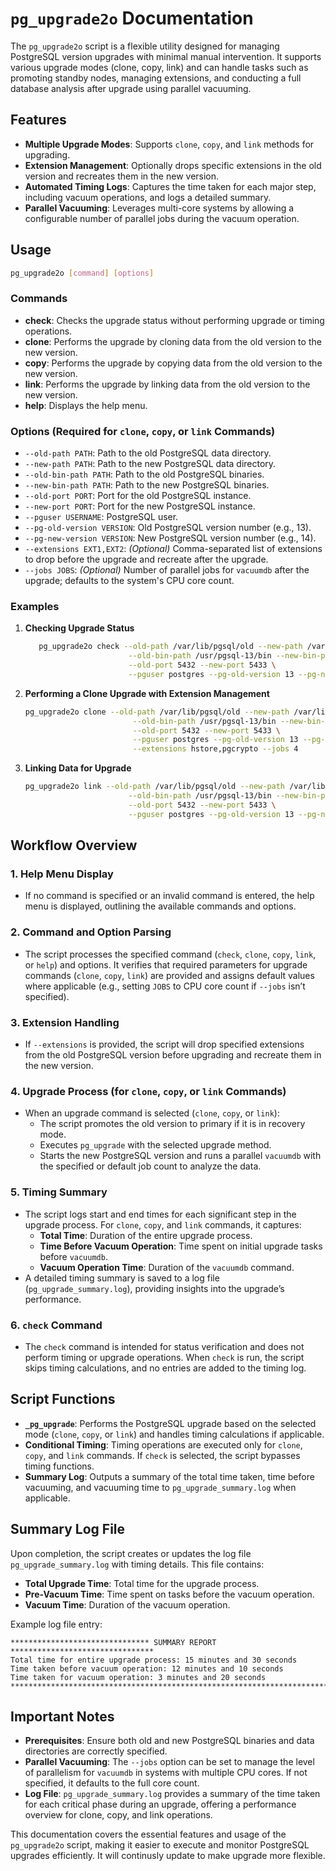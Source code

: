 

# `pg_upgrade2o` Documentation

The `pg_upgrade2o` script is a flexible utility designed for managing PostgreSQL version upgrades with minimal manual intervention. It supports various upgrade modes (clone, copy, link) and can handle tasks such as promoting standby nodes, managing extensions, and conducting a full database analysis after upgrade using parallel vacuuming.

## Features

- **Multiple Upgrade Modes**: Supports `clone`, `copy`, and `link` methods for upgrading.
- **Extension Management**: Optionally drops specific extensions in the old version and recreates them in the new version.
- **Automated Timing Logs**: Captures the time taken for each major step, including vacuum operations, and logs a detailed summary.
- **Parallel Vacuuming**: Leverages multi-core systems by allowing a configurable number of parallel jobs during the vacuum operation.

## Usage

```bash
pg_upgrade2o [command] [options]
```

### Commands

- **check**: Checks the upgrade status without performing upgrade or timing operations.
- **clone**: Performs the upgrade by cloning data from the old version to the new version.
- **copy**: Performs the upgrade by copying data from the old version to the new version.
- **link**: Performs the upgrade by linking data from the old version to the new version.
- **help**: Displays the help menu.

### Options (Required for `clone`, `copy`, or `link` Commands)

- `--old-path PATH`: Path to the old PostgreSQL data directory.
- `--new-path PATH`: Path to the new PostgreSQL data directory.
- `--old-bin-path PATH`: Path to the old PostgreSQL binaries.
- `--new-bin-path PATH`: Path to the new PostgreSQL binaries.
- `--old-port PORT`: Port for the old PostgreSQL instance.
- `--new-port PORT`: Port for the new PostgreSQL instance.
- `--pguser USERNAME`: PostgreSQL user.
- `--pg-old-version VERSION`: Old PostgreSQL version number (e.g., 13).
- `--pg-new-version VERSION`: New PostgreSQL version number (e.g., 14).
- `--extensions EXT1,EXT2`: *(Optional)* Comma-separated list of extensions to drop before the upgrade and recreate after the upgrade.
- `--jobs JOBS`: *(Optional)* Number of parallel jobs for `vacuumdb` after the upgrade; defaults to the system's CPU core count.

### Examples

1. **Checking Upgrade Status**

   ```bash
      pg_upgrade2o check --old-path /var/lib/pgsql/old --new-path /var/lib/pgsql/new \
                          --old-bin-path /usr/pgsql-13/bin --new-bin-path /usr/pgsql-14/bin \
                          --old-port 5432 --new-port 5433 \
                          --pguser postgres --pg-old-version 13 --pg-new-version 14
   ```

2. **Performing a Clone Upgrade with Extension Management**

   ```bash
   pg_upgrade2o clone --old-path /var/lib/pgsql/old --new-path /var/lib/pgsql/new \
                           --old-bin-path /usr/pgsql-13/bin --new-bin-path /usr/pgsql-14/bin \
                           --old-port 5432 --new-port 5433 \
                           --pguser postgres --pg-old-version 13 --pg-new-version 14 \
                           --extensions hstore,pgcrypto --jobs 4
   ```

3. **Linking Data for Upgrade**

   ```bash
   pg_upgrade2o link --old-path /var/lib/pgsql/old --new-path /var/lib/pgsql/new \
                          --old-bin-path /usr/pgsql-13/bin --new-bin-path /usr/pgsql-14/bin \
                          --old-port 5432 --new-port 5433 \
                          --pguser postgres --pg-old-version 13 --pg-new-version 14
   ```

## Workflow Overview

### 1. **Help Menu Display**
   - If no command is specified or an invalid command is entered, the help menu is displayed, outlining the available commands and options.

### 2. **Command and Option Parsing**
   - The script processes the specified command (`check`, `clone`, `copy`, `link`, or `help`) and options. It verifies that required parameters for upgrade commands (`clone`, `copy`, `link`) are provided and assigns default values where applicable (e.g., setting `JOBS` to CPU core count if `--jobs` isn’t specified).

### 3. **Extension Handling**
   - If `--extensions` is provided, the script will drop specified extensions from the old PostgreSQL version before upgrading and recreate them in the new version.

### 4. **Upgrade Process (for `clone`, `copy`, or `link` Commands)**
   - When an upgrade command is selected (`clone`, `copy`, or `link`):
     - The script promotes the old version to primary if it is in recovery mode.
     - Executes `pg_upgrade` with the selected upgrade method.
     - Starts the new PostgreSQL version and runs a parallel `vacuumdb` with the specified or default job count to analyze the data.

### 5. **Timing Summary**
   - The script logs start and end times for each significant step in the upgrade process. For `clone`, `copy`, and `link` commands, it captures:
     - **Total Time**: Duration of the entire upgrade process.
     - **Time Before Vacuum Operation**: Time spent on initial upgrade tasks before `vacuumdb`.
     - **Vacuum Operation Time**: Duration of the `vacuumdb` command.
   - A detailed timing summary is saved to a log file (`pg_upgrade_summary.log`), providing insights into the upgrade’s performance.

### 6. **`check` Command**
   - The `check` command is intended for status verification and does not perform timing or upgrade operations. When `check` is run, the script skips timing calculations, and no entries are added to the timing log.

## Script Functions

- **`_pg_upgrade`**: Performs the PostgreSQL upgrade based on the selected mode (`clone`, `copy`, or `link`) and handles timing calculations if applicable.
- **Conditional Timing**: Timing operations are executed only for `clone`, `copy`, and `link` commands. If `check` is selected, the script bypasses timing functions.
- **Summary Log**: Outputs a summary of the total time taken, time before vacuuming, and vacuuming time to `pg_upgrade_summary.log` when applicable.

## Summary Log File

Upon completion, the script creates or updates the log file `pg_upgrade_summary.log` with timing details. This file contains:

- **Total Upgrade Time**: Total time for the upgrade process.
- **Pre-Vacuum Time**: Time spent on tasks before the vacuum operation.
- **Vacuum Time**: Duration of the vacuum operation.

Example log file entry:

```
******************************* SUMMARY REPORT ********************************
Total time for entire upgrade process: 15 minutes and 30 seconds
Time taken before vacuum operation: 12 minutes and 10 seconds
Time taken for vacuum operation: 3 minutes and 20 seconds
*******************************************************************************
```

## Important Notes

- **Prerequisites**: Ensure both old and new PostgreSQL binaries and data directories are correctly specified.
- **Parallel Vacuuming**: The `--jobs` option can be set to manage the level of parallelism for `vacuumdb` in systems with multiple CPU cores. If not specified, it defaults to the full core count.
- **Log File**: `pg_upgrade_summary.log` provides a summary of the time taken for each critical phase during an upgrade, offering a performance overview for clone, copy, and link operations.

This documentation covers the essential features and usage of the `pg_upgrade2o` script, making it easier to execute and monitor PostgreSQL upgrades efficiently. It will continusly update  to make upgrade more flexible.
